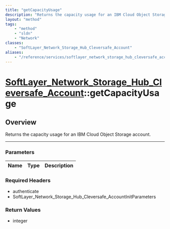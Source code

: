```yaml
---
title: "getCapacityUsage"
description: "Returns the capacity usage for an IBM Cloud Object Storage account."
layout: "method"
tags:
    - "method"
    - "sldn"
    - "Network"
classes:
    - "SoftLayer_Network_Storage_Hub_Cleversafe_Account"
aliases:
    - "/reference/services/softlayer_network_storage_hub_cleversafe_account/getCapacityUsage"
---
```

# [SoftLayer_Network_Storage_Hub_Cleversafe_Account](/reference/services/SoftLayer_Network_Storage_Hub_Cleversafe_Account)::getCapacityUsage





## Overview 
Returns the capacity usage for an IBM Cloud Object Storage account. 

-----

### Parameters 
|Name | Type | Description |
| --- | --- | --- |


### Required Headers
* authenticate
* SoftLayer_Network_Storage_Hub_Cleversafe_AccountInitParameters


### Return Values
* integer




